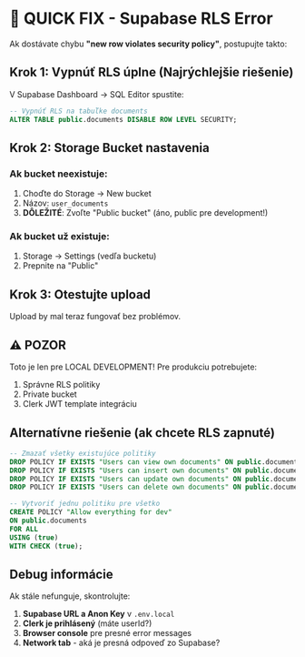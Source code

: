# 🚨 QUICK FIX - Supabase RLS Error

Ak dostávate chybu **"new row violates security policy"**, postupujte takto:

## Krok 1: Vypnúť RLS úplne (Najrýchlejšie riešenie)

V Supabase Dashboard → SQL Editor spustite:

```sql
-- Vypnúť RLS na tabuľke documents
ALTER TABLE public.documents DISABLE ROW LEVEL SECURITY;
```

## Krok 2: Storage Bucket nastavenia

### Ak bucket neexistuje:
1. Choďte do Storage → New bucket
2. Názov: `user_documents`
3. **DÔLEŽITÉ**: Zvoľte "Public bucket" (áno, public pre development!)

### Ak bucket už existuje:
1. Storage → Settings (vedľa bucketu)
2. Prepnite na "Public"

## Krok 3: Otestujte upload

Upload by mal teraz fungovať bez problémov.

## ⚠️ POZOR
Toto je len pre LOCAL DEVELOPMENT! Pre produkciu potrebujete:
1. Správne RLS politiky
2. Private bucket
3. Clerk JWT template integráciu

## Alternatívne riešenie (ak chcete RLS zapnuté)

```sql
-- Zmazať všetky existujúce politiky
DROP POLICY IF EXISTS "Users can view own documents" ON public.documents;
DROP POLICY IF EXISTS "Users can insert own documents" ON public.documents;
DROP POLICY IF EXISTS "Users can update own documents" ON public.documents;
DROP POLICY IF EXISTS "Users can delete own documents" ON public.documents;

-- Vytvoriť jednu politiku pre všetko
CREATE POLICY "Allow everything for dev" 
ON public.documents 
FOR ALL 
USING (true) 
WITH CHECK (true);
```

## Debug informácie

Ak stále nefunguje, skontrolujte:

1. **Supabase URL a Anon Key** v `.env.local`
2. **Clerk je prihlásený** (máte userId?)
3. **Browser console** pre presné error messages
4. **Network tab** - aká je presná odpoveď zo Supabase?
